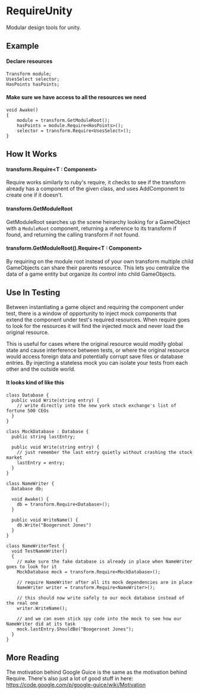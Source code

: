 RequireUnity
============

Modular design tools for unity.

Example
-------

#### Declare resources

    Transform module;
    UsesSelect selector;
    HasPoints hasPoints;

#### Make sure we have access to all the resources we need

    void Awake()
    {
        module = transform.GetModuleRoot();
        hasPoints = module.Require<HasPoints>();
        selector = transform.Require<UsesSelect>();
    }
    
How It Works
------------

#### transform.Require&lt;T : Component&gt;

Require works similarly to ruby's require, it checks to see if the transform already has a component of the given class, and uses AddComponent to create one if it doesn't.

#### transform.GetModuleRoot

GetModuleRoot searches up the scene heirarchy looking for a GameObject with a `ModuleRoot` component, returning a reference to its transform if found, and returning the calling transform if not found.

#### transform.GetModuleRoot().Require&lt;T : Component&gt;

By requiring on the module root instead of your own transform multiple child GameObjects can share their parents resource. This lets you centralize the data of a game entity but organize its control into child GameObjects.

Use In Testing
--------------

Between instantiating a game object and requiring the component under test, there is a window of opportunity to inject mock components that extend the component under test's required resources. When require goes to look for the resources it will find the injected mock and never load the original resource.

This is useful for cases where the original resource would modify global state and cause interference between tests, or where the original resource would access foreign data and potentially corrupt save files or database entries. By injecting a stateless mock you can isolate your tests from each other and the outside world.

#### It looks kind of like this

    class Database {
      public void Write(string entry) {
        // write directly into the new york stock exchange's list of fortune 500 CEOs
      }
    }

    class MockDatabase : Database {
      public string lastEntry;
      
      public void Write(string entry) {
        // just remember the last entry quietly without crashing the stock market
        lastEntry = entry;
      }
    }
    
    class NameWriter {
      Database db;
      
      void Awake() {
        db = transform.Require<Database>();
      }
      
      public void WriteName() {
        db.Write("Boogersnot Jones")
      }
    }

    class NameWriterTest {
      void TestNameWriter()
      {
        // make sure the fake database is already in place when NameWriter goes to look for it
        MockDatabase mock = transform.Require<MockDatabase>();
        
        // require NameWriter after all its mock dependencies are in place
        NameWriter writer = transform.Require<NameWriter>();
        
        // this should now write safely to our mock database instead of the real one
        writer.WriteName();
        
        // and we can even stick spy code into the mock to see how our NameWriter did at its task
        mock.lastEntry.ShouldBe("Boogersnot Jones");
      }
    }

More Reading
------------

The motivation behind Google Guice is the same as the motivation behind Require. There's also just a lot of good stuff in here: https://code.google.com/p/google-guice/wiki/Motivation

